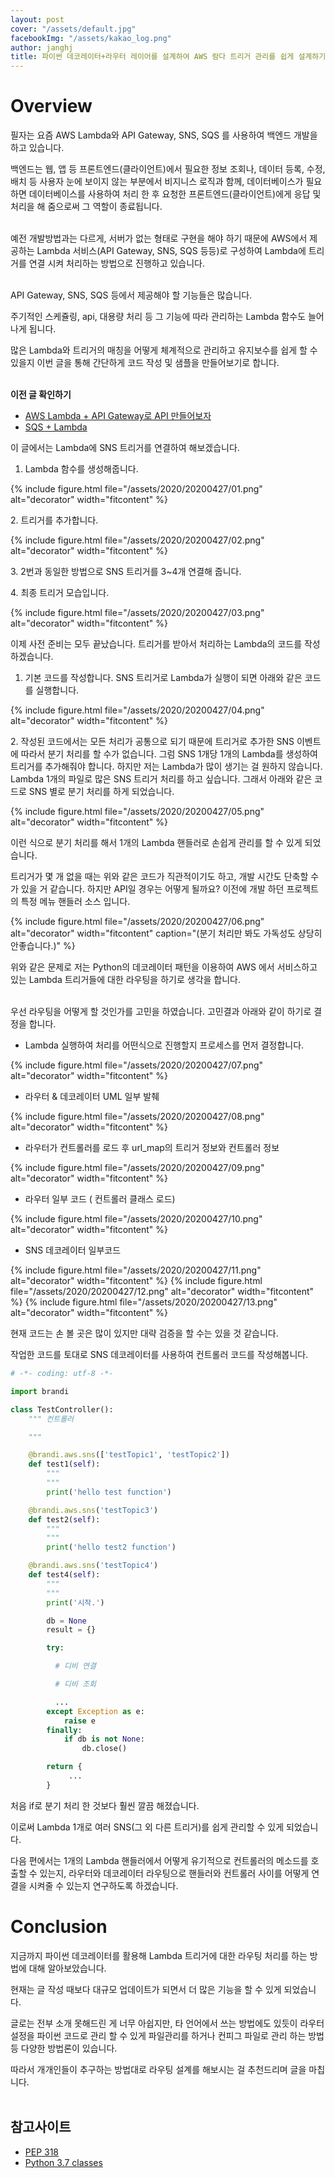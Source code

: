 ```yaml
---
layout: post
cover: "/assets/default.jpg"
facebookImg: "/assets/kakao_log.png"
author: janghj
title: 파이썬 데코레이터+라우터 레이어를 설계하여 AWS 람다 트리거 관리를 쉽게 설계하기
---
```


# Overview

필자는 요즘 AWS Lambda와 API Gateway, SNS, SQS 를 사용하여 백엔드 개발을 하고 있습니다.

백엔드는 웹, 앱 등 프론트엔드(클라이언트)에서 필요한 정보 조회나, 데이터 등록, 수정, 배치 등 사용자 눈에 보이지 않는 부분에서 비지니스 로직과 함께, 데이터베이스가 필요하면 데이터베이스를 사용하여 처리 한 후 요청한 프론트엔드(클라이언트)에게 응답 및 처리을 해 줌으로써 그 역할이 종료됩니다.
<br /><br />

예전 개발방법과는 다르게, 서버가 없는 형태로 구현을 해야 하기 때문에 AWS에서 제공하는 Lambda 서비스(API Gateway, SNS, SQS 등등)로 구성하여 Lambda에 트리거를 연결 시켜 처리하는 방법으로 진행하고 있습니다.
<br /><br />

API Gateway, SNS, SQS 등에서 제공해야 할 기능들은 많습니다.

주기적인 스케쥴링, api, 대용량 처리 등 그 기능에 따라 관리하는 Lambda 함수도 늘어나게 됩니다.

많은 Lambda와 트리거의 매칭을 어떻게 체계적으로 관리하고 유지보수를 쉽게 할 수 있을지 이번 글을 통해 간단하게 코드 작성 및 샘플을 만들어보기로 합니다.
<br /><br />

**이전 글 확인하기**

- [AWS Lambda + API Gateway로 API 만들어보자](http://labs.brandi.co.kr/2018/07/31/kwakjs.html)
- [SQS + Lambda](http://labs.brandi.co.kr/2018/02/16/leesg.html)

이 글에서는 Lambda에 SNS 트리거를 연결하여 해보겠습니다.

1. Lambda 함수를 생성해줍니다.

{% include figure.html file="/assets/2020/20200427/01.png" alt="decorator" width="fitcontent" %}
<br />

2\. 트리거를 추가합니다.

{% include figure.html file="/assets/2020/20200427/02.png" alt="decorator" width="fitcontent" %}
<br />

3\. 2번과 동일한 방법으로 SNS 트리거를 3~4개 연결해 줍니다.

4\. 최종 트리거 모습입니다.

{% include figure.html file="/assets/2020/20200427/03.png" alt="decorator" width="fitcontent" %}
<br />

이제 사전 준비는 모두 끝났습니다. 트리거를 받아서 처리하는 Lambda의 코드를 작성하겠습니다.

1. 기본 코드를 작성합니다.  SNS 트리거로 Lambda가 실행이 되면 아래와 같은 코드를 실행합니다.

{% include figure.html file="/assets/2020/20200427/04.png" alt="decorator" width="fitcontent" %}
<br />

2\. 작성된 코드에서는 모든 처리가 공통으로 되기 때문에 트리거로 추가한 SNS 이벤트에 따라서 분기 처리를
<span class="indent">할 수가 없습니다.</span>
<span class="indent">그럼 SNS 1개당 1개의 Lambda를 생성하여 트리거를 추가해줘야 합니다. 하지만 저는 Lambda가 많이 생기는 걸 원하지 않습니다. Lambda 1개의 파일로 많은 SNS 트리거 처리를 하고 싶습니다.</span>
<span class="indent">그래서 아래와 같은 코드로 SNS 별로 분기 처리를 하게 되었습니다.</span>

{% include figure.html file="/assets/2020/20200427/05.png" alt="decorator" width="fitcontent" %}
<br />

이런 식으로 분기 처리를 해서 1개의 Lambda 핸들러로 손쉽게 관리를 할 수 있게 되었습니다.

트리거가 몇 개 없을 때는 위와 같은 코드가 직관적이기도 하고, 개발 시간도 단축할 수 가 있을 거 같습니다.
하지만 API일 경우는 어떻게 될까요? 이전에 개발 하던 프로젝트의 특정 메뉴 핸들러 소스 입니다.

{% include figure.html file="/assets/2020/20200427/06.png" alt="decorator" width="fitcontent" caption="(분기 처리만 봐도 가독성도 상당히 안좋습니다.)" %}
<br />

위와 같은 문제로 저는 Python의 데코레이터 패턴을 이용하여 AWS 에서 서비스하고 있는 Lambda 트리거들에 대한 라우팅을 하기로 생각을 합니다.
<br /><br />

우선 라우팅을 어떻게 할 것인가를 고민을 하였습니다. 고민결과 아래와 같이 하기로 결정을 합니다.

- Lambda 실행하여 처리를 어떤식으로 진행할지 프로세스를 먼저 결정합니다.

{% include figure.html file="/assets/2020/20200427/07.png" alt="decorator" width="fitcontent" %}
<br />

- 라우터 & 데코레이터 UML 일부 발췌

{% include figure.html file="/assets/2020/20200427/08.png" alt="decorator" width="fitcontent" %}
<br />

- 라우터가 컨트롤러를 로드 후 url_map의 트리거 정보와 컨트롤러 정보

{% include figure.html file="/assets/2020/20200427/09.png" alt="decorator" width="fitcontent" %}
<br />

- 라우터 일부 코드 ( 컨트롤러 클래스 로드)

{% include figure.html file="/assets/2020/20200427/10.png" alt="decorator" width="fitcontent" %}
<br />

- SNS 데코레이터 일부코드

{% include figure.html file="/assets/2020/20200427/11.png" alt="decorator" width="fitcontent" %}
{% include figure.html file="/assets/2020/20200427/12.png" alt="decorator" width="fitcontent" %}
{% include figure.html file="/assets/2020/20200427/13.png" alt="decorator" width="fitcontent" %}
<br />

현재 코드는 손 볼 곳은 많이 있지만 대략 검증을 할 수는 있을 것 같습니다.

작업한 코드를 토대로 SNS 데코레이터를 사용하여 컨트롤러 코드를 작성해봅니다.

```python
# -*- coding: utf-8 -*-

import brandi

class TestController():
    """ 컨트롤러

    """

    @brandi.aws.sns(['testTopic1', 'testTopic2'])
    def test1(self):
        """
        """
        print('hello test function')

    @brandi.aws.sns('testTopic3')
    def test2(self):
        """
        """
        print('hello test2 function')

    @brandi.aws.sns('testTopic4')
    def test4(self):
        """
        """
        print('시작.')

        db = None
        result = {}

        try:

          # 디비 연결

          # 디비 조회

          ...
        except Exception as e:
            raise e
        finally:
            if db is not None:
                db.close()

        return {
             ...
        }
```

처음 if로 분기 처리 한 것보다 훨씬 깔끔 해졌습니다.

이로써 Lambda 1개로 여러 SNS(그 외 다른 트리거)를 쉽게 관리할 수 있게 되었습니다.

다음 편에서는 1개의 Lambda 핸들러에서 어떻게 유기적으로 컨트롤러의 메소드를 호출할 수 있는지, 라우터와 데코레이터 라우팅으로 핸들러와 컨트롤러 사이를 어떻게 연결을 시켜줄 수 있는지 연구하도록 하겠습니다.

# Conclusion

지금까지 파이썬 데코레이터를 활용해 Lambda 트리거에 대한 라우팅 처리를 하는 방법에 대해 알아보았습니다.

현재는 글 작성 때보다 대규모 업데이트가 되면서 더 많은 기능을 할 수 있게 되었습니다.

글로는 전부 소개 못해드린 게 너무 아쉽지만, 타 언어에서 쓰는 방법에도 있듯이 라우터 설정을 파이썬 코드로 관리 할 수 있게 파일관리를 하거나 컨피그 파일로 관리 하는 방법 등 다양한 방법론이 있습니다.

따라서 개개인들이 추구하는 방법대로 라우팅 설계를 해보시는 걸 추천드리며 글을 마칩니다.
<br /><br />

## 참고사이트

- [PEP 318](https://www.python.org/dev/peps/pep-0318/)
- [Python 3.7 classes](https://docs.python.org/3.7/tutorial/classes.html)
